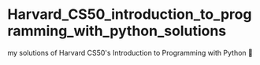 # Harvard_CS50_introduction_to_programming_with_python_solutions
 my solutions of Harvard CS50's Introduction to Programming with Python 🐍
